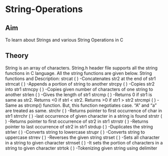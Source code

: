 # String-Operations
## Aim
To learn about Strings and various String Operations in C
## Theory
String is an array of characters. String.h header file supports all the string functions in C language. All the string functions are given below.
String functions and Description:
strcat ( )     -Concatenates str2 at the end of str1
strncat ( )    -Appends a portion of string to another
strcpy ( )     -Copies str2 into str1
strncpy ( ) 	 -Copies given number of characters of one string to another
strlen ( ) 	   -Gives the length of str1
strcmp ( ) 	   -Returns 0 if str1 is same as str2. Returns <0 if strl < str2. Returns >0 if str1 > str2
strcmpi ( ) 	 -Same as strcmp() function. But, this function negotiates case.  “A” and “a” are treated as same.
strchr ( ) 	   -Returns pointer to first occurrence of char in str1
strrchr ( ) 	 -last occurrence of given character in a string is found
strstr ( ) 	   -Returns pointer to first occurrence of str2 in str1
strrstr ( ) 	 -Returns pointer to last occurrence of str2 in str1
strdup ( ) 	   -Duplicates the string
strlwr ( ) 	   -Converts string to lowercase
strupr ( ) 	   -Converts string to uppercase
strrev ( ) 	   -Reverses the given string
strset ( ) 	   -Sets all character in a string to given character
strnset ( ) 	 -It sets the portion of characters in a string to given character
strtok ( ) 	   -Tokenizing given string using delimiter
